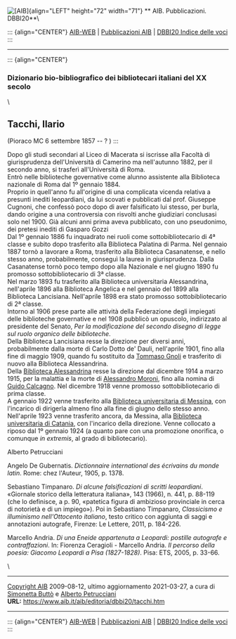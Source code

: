 ![\[AIB\]](/aib/wi/aibv72.gif){align="LEFT" height="72" width="71"}
** AIB. Pubblicazioni. DBBI20**\

::: {align="CENTER"}
[AIB-WEB](/) \| [Pubblicazioni AIB](/pubblicazioni/) \| [DBBI20 Indice
delle voci](dbbi20.htm)
:::

------------------------------------------------------------------------

::: {align="CENTER"}
### Dizionario bio-bibliografico dei bibliotecari italiani del XX secolo

\

## Tacchi, Ilario

(Pioraco MC 6 settembre 1857 -- ? )
:::

Dopo gli studi secondari al Liceo di Macerata si iscrisse alla Facoltà
di giurisprudenza dell\'Università di Camerino ma nell\'autunno 1882,
per il secondo anno, si trasferì all\'Università di Roma.\
Entrò nelle biblioteche governative come alunno assistente alla
Biblioteca nazionale di Roma dal 1º gennaio 1884.\
Proprio in quell\'anno fu all\'origine di una complicata vicenda
relativa a presunti inediti leopardiani, da lui scovati e pubblicati dal
prof. Giuseppe Cugnoni, che confessò poco dopo di aver falsificato lui
stesso, per burla, dando origine a una controversia con risvolti anche
giudiziari conclusasi solo nel 1900. Già alcuni anni prima aveva
pubblicato, con uno pseudonimo, dei pretesi inediti di Gasparo Gozzi\
Dal 1º gennaio 1886 fu inquadrato nei ruoli come sottobibliotecario di
4ª classe e subito dopo trasferito alla Biblioteca Palatina di Parma.
Nel gennaio 1887 tornò a lavorare a Roma, trasferito alla Biblioteca
Casanatense, e nello stesso anno, probabilmente, conseguì la laurea in
giurisprudenza. Dalla Casanatense tornò poco tempo dopo alla Nazionale e
nel giugno 1890 fu promosso sottobibliotecario di 3ª classe.\
Nel marzo 1893 fu trasferito alla Biblioteca universitaria Alessandrina,
nell\'aprile 1896 alla Biblioteca Angelica e nel gennaio del 1899 alla
Biblioteca Lancisiana. Nell\'aprile 1898 era stato promosso
sottobibliotecario di 2ª classe.\
Intorno al 1906 prese parte alle attività della Federazione degli
impiegati delle biblioteche governative e nel 1908 pubblicò un opuscolo,
indirizzato al presidente del Senato, *Per la modificazione del secondo
disegno di legge sul ruolo organico delle biblioteche*.\
Della Biblioteca Lancisiana resse la direzione per diversi anni,
probabilmente dalla morte di Carlo Dotto de\' Dauli, nell\'aprile 1901,
fino alla fine di maggio 1909, quando fu sostituito da [Tommaso
Gnoli](gnolit.htm) e trasferito di nuovo alla Biblioteca Alessandrina.\
Della [Biblioteca Alessandrina](/aib/stor/teche/rm-uni.htm) resse la
direzione dal dicembre 1914 a marzo 1915, per la malattia e la morte di
[Alessandro Moroni](moroni.htm), fino alla nomina di [Guido
Calcagno](calcagno.htm). Nel dicembre 1918 venne promosso
sottobibliotecario di prima classe.\
A gennaio 1922 venne trasferito alla [Biblioteca universitaria di
Messina](/aib/stor/teche/me-uni.htm), con l\'incarico di dirigerla
almeno fino alla fine di giugno dello stesso anno.\
Nell\'aprile 1923 venne trasferito ancora, da Messina, alla [Biblioteca
universitaria di Catania](/aib/stor/teche/ct-uni.htm), con l\'incarico
della direzione. Venne collocato a riposo dal 1º gennaio 1924 (a quanto
pare con una promozione onorifica, o comunque *in extremis*, al grado di
bibliotecario).

Alberto Petrucciani

Angelo De Gubernatis. *Dictionnaire international des écrivains du monde
latin*. Rome: chez l\'Auteur, 1905, p. 1378.

Sebastiano Timpanaro. *Di alcune falsificazioni di scritti leopardiani*.
«Giornale storico della letteratura italiana», 143 (1966), n. 441, p.
88-119 (che lo definisce, a p. 90, «patetica figura di ambizioso
provinciale in cerca di notorietà e di un impiego»). Poi in Sebastiano
Timpanaro, *Classicismo e illuminismo nell\'Ottocento italiano*, testo
critico con aggiunta di saggi e annotazioni autografe, Firenze: Le
Lettere, 2011, p. 184-226.

Marcello Andria. *Di una Eneide appartenuta a Leopardi: postille
autografe e contraffazioni*. In: Fiorenza Ceragioli - Marcello Andria.
*Il percorso della poesia: Giacomo Leopardi a Pisa (1827-1828)*. Pisa:
ETS, 2005, p. 33-66.

\

------------------------------------------------------------------------

[Copyright AIB](/su-questo-sito/dichiarazione-di-copyright-aib-web/)
2009-08-12, ultimo aggiornamento 2021-03-27, a cura di [Simonetta
Buttò](/aib/redazione3.htm) e [Alberto
Petrucciani](/su-questo-sito/redazione-aib-web/)\
**URL:** https://www.aib.it/aib/editoria/dbbi20/tacchi.htm

------------------------------------------------------------------------

::: {align="CENTER"}
[AIB-WEB](/) \| [Pubblicazioni AIB](/pubblicazioni/) \| [DBBI20 Indice
delle voci](dbbi20.htm)
:::

